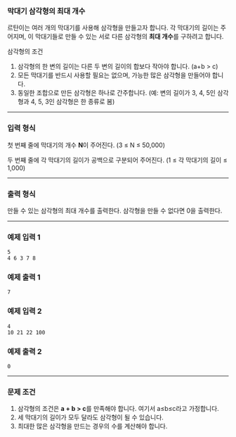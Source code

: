 ### **막대기 삼각형의 최대 개수**

르탄이는 여러 개의 막대기를 사용해 삼각형을 만들고자 합니다. 각 막대기의 길이는 주어지며, 이 막대기들로 만들 수 있는 서로 다른 삼각형의 **최대 개수**를 구하려고 합니다.

삼각형의 조건

1. 삼각형의 한 변의 길이는 다른 두 변의 길이의 합보다 작아야 합니다. (a+b > c)
2. 모든 막대기를 반드시 사용할 필요는 없으며, 가능한 많은 삼각형을 만들어야 합니다.
3. 동일한 조합으로 만든 삼각형은 하나로 간주합니다. (예: 변의 길이가 3, 4, 5인 삼각형과 4, 5, 3인 삼각형은 한 종류로 봄)

---

### **입력 형식**

첫 번째 줄에 막대기의 개수 **N**이 주어진다. (3 ≤ N ≤ 50,000)

두 번째 줄에 각 막대기의 길이가 공백으로 구분되어 주어진다. (1 ≤ 각 막대기의 길이 ≤ 1,000)

---

### **출력 형식**

만들 수 있는 삼각형의 최대 개수를 출력한다. 삼각형을 만들 수 없다면 0을 출력한다.

---

### **예제 입력 1**

```
5
4 6 3 7 8

```

### **예제 출력 1**

```
7

```

### **예제 입력 2**

```
4
10 21 22 100

```

### **예제 출력 2**

```
0

```

---

### **문제 조건**

1. 삼각형의 조건은 **a + b > c**를 만족해야 합니다. 여기서 a≤b≤c라고 가정합니다.
2. 세 막대기의 길이가 모두 달라도 삼각형이 될 수 있습니다.
3. 최대한 많은 삼각형을 만드는 경우의 수를 계산해야 합니다.
